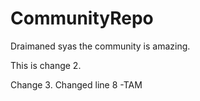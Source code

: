 # CommunityRepo

Draimaned syas the community is amazing.

This is change 2.

Change 3.
Changed line 8
-TAM
